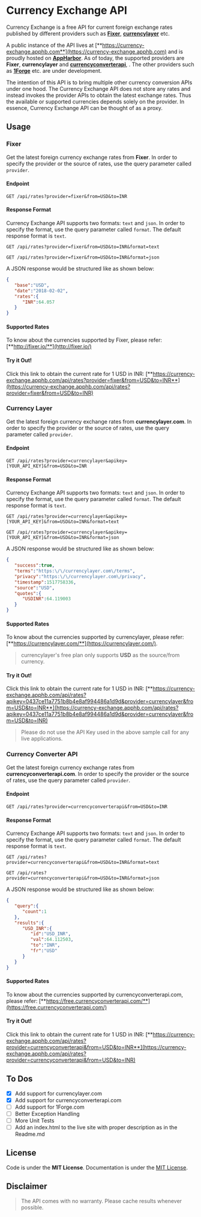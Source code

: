 # Currency Exchange API

Currency Exchange is a free API for current foreign exchange rates published by different providers such as [**Fixer**](http://fixer.io/), [**currencylayer**](https://currencylayer.com/) etc. 

A public instance of the API lives at [**https://currency-exchange.apphb.com**](https://currency-exchange.apphb.com) and is proudly hosted on [**AppHarbor**](https://appharbor.com/). As of today, the supported providers are **Fixer**, **currencylayer** and [**currencyconverterapi**](https://free.currencyconverterapi.com/), . The other providers such as [**1Forge**](https://1forge.com/forex-data-api) etc. are under development.

The intention of this API is to bring multiple other currency conversion APIs under one hood. The Currency Exchange API does not store any rates and instead invokes the provider APIs to obtain the latest exchange rates. Thus the available or supported currencies depends solely on the provider. In essence, Currency Exchange API can be thought of as a proxy.


## Usage

### Fixer
Get the latest foreign currency exchange rates from **Fixer**. In order to specify the provider or the source of rates, use the query parameter called `provider`.

#### Endpoint
```http
GET /api/rates?provider=fixer&from=USD&to=INR
```

#### Response Format
Currency Exchange API supports two formats: `text` and `json`. In order to specify the format, use the query parameter called `format`. The default response format is `text`.

```http
GET /api/rates?provider=fixer&from=USD&to=INR&format=text
```

```http
GET /api/rates?provider=fixer&from=USD&to=INR&format=json
```

A JSON response would be structured like as shown below:

```json
{  
   "base":"USD",
   "date":"2018-02-02",
   "rates":{  
      "INR":64.057
   }
}
```

#### Supported Rates
To know about the currencies supported by Fixer, please refer: [**http://fixer.io/**](http://fixer.io/)

#### Try it Out!
Click this link to obtain the current rate for 1 USD in INR: [**https://currency-exchange.apphb.com/api/rates?provider=fixer&from=USD&to=INR**](https://currency-exchange.apphb.com/api/rates?provider=fixer&from=USD&to=INR)

### Currency Layer
Get the latest foreign currency exchange rates from **currencylayer.com**. In order to specify the provider or the source of rates, use the query parameter called `provider`.

#### Endpoint
```http
GET /api/rates?provider=currencylayer&apikey=[YOUR_API_KEY]&from=USD&to=INR
```

#### Response Format
Currency Exchange API supports two formats: `text` and `json`. In order to specify the format, use the query parameter called `format`. The default response format is `text`.

```http
GET /api/rates?provider=currencylayer&apikey=[YOUR_API_KEY]&from=USD&to=INR&format=text
```

```http
GET /api/rates?provider=currencylayer&apikey=[YOUR_API_KEY]&from=USD&to=INR&format=json
```

A JSON response would be structured like as shown below:

```json
{
   "success":true,
   "terms":"https:\/\/currencylayer.com\/terms",
   "privacy":"https:\/\/currencylayer.com\/privacy",
   "timestamp":1517758336,
   "source":"USD",
   "quotes":{
      "USDINR":64.119003
   }
}
```

#### Supported Rates
To know about the currencies supported by currencylayer, please refer: [**https://currencylayer.com/**](https://currencylayer.com/).

> currencylayer's free plan only supports **USD** as the source/from currency.

#### Try it Out!
Click this link to obtain the current rate for 1 USD in INR: [**https://currency-exchange.apphb.com/api/rates?apikey=0437ce11a7751b8b4e8af994486a1d9d&provider=currencylayer&from=USD&to=INR**](https://currency-exchange.apphb.com/api/rates?apikey=0437ce11a7751b8b4e8af994486a1d9d&provider=currencylayer&from=USD&to=INR)

> Please do not use the API Key used in the above sample call for any live applications.

### Currency Converter API
Get the latest foreign currency exchange rates from **currencyconverterapi.com**. In order to specify the provider or the source of rates, use the query parameter called `provider`.

#### Endpoint
```http
GET /api/rates?provider=currencyconverterapi&from=USD&to=INR
```

#### Response Format
Currency Exchange API supports two formats: `text` and `json`. In order to specify the format, use the query parameter called `format`. The default response format is `text`.

```http
GET /api/rates?provider=currencyconverterapi&from=USD&to=INR&format=text
```

```http
GET /api/rates?provider=currencyconverterapi&from=USD&to=INR&format=json
```

A JSON response would be structured like as shown below:

```json
{
   "query":{
      "count":1
   },
   "results":{
      "USD_INR":{
         "id":"USD_INR",
         "val":64.112503,
         "to":"INR",
         "fr":"USD"
      }
   }
}
```

#### Supported Rates
To know about the currencies supported by currencyconverterapi.com, please refer: [**https://free.currencyconverterapi.com/**](https://free.currencyconverterapi.com/)

#### Try it Out!
Click this link to obtain the current rate for 1 USD in INR: [**https://currency-exchange.apphb.com/api/rates?provider=currencyconverterapi&from=USD&to=INR**](https://currency-exchange.apphb.com/api/rates?provider=currencyconverterapi&from=USD&to=INR)

## To Dos
- [x] Add support for currencylayer.com
- [x] Add support for currencyconverterapi.com
- [ ] Add support for 1Forge.com
- [ ] Better Exception Handling
- [ ] More Unit Tests
- [ ] Add an index.html to the live site with proper description as in the Readme.md

## License
Code is under the **MIT License**.
Documentation is under the [MIT License](https://opensource.org/licenses/MIT).

## Disclaimer
> The API comes with no warranty. Please cache results whenever possible.
